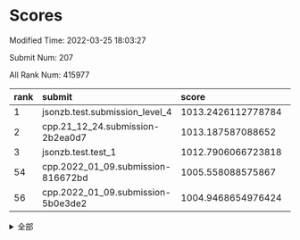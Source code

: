 # Scores

Modified Time: 2022-03-25 18:03:27

Submit Num: 207

All Rank Num: 415977

| rank |               submit               |       score        |       sigma        | pk_num |
| :--- | :--------------------------------- | :----------------- | :----------------- | :----- |
| 1    | jsonzb.test.submission_level_4     | 1013.2426112778784 | 0.7957174737793142 | 8036   |
| 2    | cpp.21_12_24.submission-2b2ea0d7   | 1013.187587088652  | 0.8051042739546613 | 8039   |
| 3    | jsonzb.test.test_1                 | 1012.7906066723818 | 0.8003490132356362 | 8039   |
| 54   | cpp.2022_01_09.submission-816672bd | 1005.558088575867  | 0.723783720514405  | 8034   |
| 56   | cpp.2022_01_09.submission-5b0e3de2 | 1004.9468654976424 | 0.7093270647457672 | 8044   |


<details>
<summary>全部</summary>

| rank |                 submit                 |       score        |       sigma        | pk_num |
| :--- | :------------------------------------- | :----------------- | :----------------- | :----- |
| 1    | jsonzb.test.submission_level_4         | 1013.2426112778784 | 0.7957174737793142 | 8036   |
| 2    | cpp.21_12_24.submission-2b2ea0d7       | 1013.187587088652  | 0.8051042739546613 | 8039   |
| 3    | jsonzb.test.test_1                     | 1012.7906066723818 | 0.8003490132356362 | 8039   |
| 4    | gobigger.level_3.submission_level_3_30 | 1011.8681480064353 | 0.8061749214583028 | 8037   |
| 5    | gobigger.level_3.submission_level_3_3  | 1011.6516041406956 | 0.7875519995856686 | 8033   |
| 6    | gobigger.level_3.submission_level_3_1  | 1011.6328588407904 | 0.7883965564306536 | 8040   |
| 7    | gobigger.level_3.submission_level_3_25 | 1011.447997595515  | 0.7825650331010494 | 8035   |
| 8    | gobigger.level_3.submission_level_3_22 | 1011.2244598743274 | 0.7995268138789606 | 8037   |
| 9    | gobigger.level_3.submission_level_3_11 | 1011.090207332691  | 0.7690037444213103 | 8038   |
| 10   | gobigger.level_3.submission_level_3_35 | 1010.8618821336959 | 0.7795058682013056 | 8039   |
| 11   | gobigger.level_3.submission_level_3_28 | 1010.844353570696  | 0.7861486445920511 | 8040   |
| 12   | gobigger.level_3.submission_level_3_14 | 1010.7833956866863 | 0.7490277251516944 | 8040   |
| 13   | gobigger.level_3.submission_level_3_27 | 1010.7732428305239 | 0.758402028892212  | 8040   |
| 14   | gobigger.level_3.submission_level_3_16 | 1010.7329849756817 | 0.7631613488099679 | 8036   |
| 15   | gobigger.level_3.submission_level_3_45 | 1010.7134066427092 | 0.7651362699787368 | 8035   |
| 16   | gobigger.level_3.submission_level_3_44 | 1010.6449636938705 | 0.7599229162872311 | 8042   |
| 17   | gobigger.level_3.submission_level_3_6  | 1010.5695847995737 | 0.7686900690850681 | 8036   |
| 18   | gobigger.level_3.submission_level_3_13 | 1010.4297996406628 | 0.7681092911748129 | 8038   |
| 19   | gobigger.level_3.submission_level_3_32 | 1010.4258399161081 | 0.813347979803204  | 8042   |
| 20   | gobigger.level_3.submission_level_3_8  | 1010.3926218159362 | 0.7515100201873222 | 8043   |
| 21   | gobigger.level_3.submission_level_3_40 | 1010.3021079317529 | 0.7541792350152572 | 8033   |
| 22   | gobigger.level_3.submission_level_3_2  | 1010.2019928355217 | 0.7661279849089807 | 8042   |
| 23   | gobigger.level_3.submission_level_3_43 | 1010.1394692790868 | 0.7794895334768601 | 8038   |
| 24   | gobigger.level_3.submission_level_3_18 | 1010.1333709874384 | 0.7833637858260827 | 8035   |
| 25   | gobigger.level_3.submission_level_3_26 | 1010.0532940210404 | 0.769890496289426  | 8037   |
| 26   | gobigger.level_3.submission_level_3_41 | 1010.0408957251451 | 0.7623177903778622 | 8039   |
| 27   | gobigger.level_3.submission_level_3_21 | 1009.8728536757878 | 0.7620004403034198 | 8034   |
| 28   | gobigger.level_3.submission_level_3_42 | 1009.8700739131054 | 0.7662001635194687 | 8041   |
| 29   | gobigger.level_3.submission_level_3_9  | 1009.7885098201608 | 0.7449103689449246 | 8038   |
| 30   | gobigger.level_3.submission_level_3_17 | 1009.7311870360559 | 0.7406186619814122 | 8030   |
| 31   | gobigger.level_3.submission_level_3_5  | 1009.7201547361868 | 0.7456849827137362 | 8041   |
| 32   | gobigger.level_3.submission_level_3_48 | 1009.7177116246431 | 0.7413122070700319 | 8041   |
| 33   | gobigger.level_3.submission_level_3_47 | 1009.7067508055521 | 0.7776465346785459 | 8036   |
| 34   | gobigger.level_3.submission_level_3_49 | 1009.633286025094  | 0.7580168526072953 | 8037   |
| 35   | gobigger.level_3.submission_level_3_37 | 1009.5702578212545 | 0.7657677946250304 | 8038   |
| 36   | gobigger.level_3.submission_level_3_4  | 1009.5378955793828 | 0.7348777775136427 | 8040   |
| 37   | gobigger.level_3.submission_level_3_39 | 1009.4962873474917 | 0.748616660172632  | 8043   |
| 38   | gobigger.level_3.submission_level_3_23 | 1009.4862628903563 | 0.7579058894698961 | 8038   |
| 39   | gobigger.level_3.submission_level_3_19 | 1009.482384080786  | 0.7649896953713987 | 8045   |
| 40   | gobigger.level_3.submission_level_3_29 | 1009.4282160652757 | 0.7691992328984675 | 8036   |
| 41   | gobigger.level_3.submission_level_3_10 | 1009.4204356415947 | 0.7439845375895622 | 8041   |
| 42   | gobigger.level_3.submission_level_3_15 | 1009.3930538875807 | 0.748701440680383  | 8037   |
| 43   | gobigger.level_3.submission_level_3_24 | 1009.185752195815  | 0.7411117490122209 | 8039   |
| 44   | gobigger.level_3.submission_level_3_12 | 1009.1845375010726 | 0.7603510117761954 | 8040   |
| 45   | gobigger.level_3.submission_level_3_33 | 1009.1727274252066 | 0.7630001823538702 | 8040   |
| 46   | gobigger.level_3.submission_level_3_20 | 1008.9778407313877 | 0.7398786819804755 | 8039   |
| 47   | gobigger.level_3.submission_level_3_7  | 1008.9373399743358 | 0.7585529817916506 | 8039   |
| 48   | gobigger.level_3.submission_level_3_34 | 1008.914486737101  | 0.7485436357020085 | 8038   |
| 49   | gobigger.level_3.submission_level_3_31 | 1008.646766654439  | 0.7544367254511442 | 8040   |
| 50   | gobigger.level_3.submission_level_3_46 | 1008.5278790962761 | 0.7612865912605207 | 8037   |
| 51   | gobigger.level_3.submission_level_3_0  | 1008.513475678575  | 0.7512956536787101 | 8040   |
| 52   | gobigger.level_3.submission_level_3_36 | 1008.51188224852   | 0.7400470298152154 | 8037   |
| 53   | gobigger.level_3.submission_level_3_38 | 1008.4433501695204 | 0.7505934190832009 | 8042   |
| 54   | cpp.2022_01_09.submission-816672bd     | 1005.558088575867  | 0.723783720514405  | 8034   |
| 55   | gobigger.level_1.submission_level_1_17 | 1005.148881265533  | 0.7108214564133046 | 8034   |
| 56   | cpp.2022_01_09.submission-5b0e3de2     | 1004.9468654976424 | 0.7093270647457672 | 8044   |
| 57   | gobigger.level_1.submission_level_1_36 | 1004.7359946144464 | 0.7321251668298882 | 8041   |
| 58   | gobigger.level_1.submission_level_1_24 | 1004.6126071434885 | 0.7271917914099866 | 8040   |
| 59   | gobigger.level_1.submission_level_1_6  | 1004.5199148448246 | 0.7117626764170607 | 8032   |
| 60   | gobigger.level_1.submission_level_1_15 | 1004.1421684222729 | 0.7220430731170198 | 8045   |
| 61   | gobigger.level_1.submission_level_1_13 | 1004.1392791146689 | 0.7169750435165101 | 8039   |
| 62   | gobigger.level_1.submission_level_1_5  | 1004.0928637533631 | 0.7186914927447402 | 8040   |
| 63   | gobigger.level_1.submission_level_1_22 | 1004.0304059671403 | 0.7088476174657755 | 8039   |
| 64   | gobigger.level_1.submission_level_1_11 | 1003.9982741607502 | 0.7395975489852067 | 8040   |
| 65   | gobigger.level_1.submission_level_1_19 | 1003.9134052416503 | 0.7138980757282345 | 8043   |
| 66   | gobigger.level_1.submission_level_1_34 | 1003.8371527123496 | 0.7154099258204262 | 8038   |
| 67   | gobigger.level_1.submission_level_1_14 | 1003.8270060304918 | 0.713137206998205  | 8040   |
| 68   | gobigger.level_1.submission_level_1_16 | 1003.6015156328895 | 0.7158158522246336 | 8039   |
| 69   | gobigger.level_1.submission_level_1_28 | 1003.5756583771976 | 0.7238117139826103 | 8039   |
| 70   | gobigger.level_1.submission_level_1_0  | 1003.5676413755773 | 0.7156211176294485 | 8041   |
| 71   | gobigger.level_1.submission_level_1_3  | 1003.5667956206322 | 0.7126754432823618 | 8040   |
| 72   | gobigger.level_1.submission_level_1_7  | 1003.5514317814851 | 0.7131090531013704 | 8037   |
| 73   | gobigger.level_1.submission_level_1_12 | 1003.5460160846009 | 0.7240747754008142 | 8035   |
| 74   | gobigger.level_1.submission_level_1_49 | 1003.5314126259879 | 0.7224608167629162 | 8036   |
| 75   | gobigger.level_1.submission_level_1_10 | 1003.5107693126624 | 0.718995681684278  | 8034   |
| 76   | gobigger.level_1.submission_level_1_45 | 1003.4577522325732 | 0.7031418510314871 | 8042   |
| 77   | gobigger.level_1.submission_level_1_37 | 1003.4179645572696 | 0.7034055136567804 | 8032   |
| 78   | gobigger.level_1.submission_level_1_4  | 1003.3794585343185 | 0.7173043281440533 | 8038   |
| 79   | gobigger.level_1.submission_level_1_42 | 1003.3636314521029 | 0.730517696247615  | 8040   |
| 80   | gobigger.level_1.submission_level_1_48 | 1003.3600196104634 | 0.716963096499657  | 8039   |
| 81   | gobigger.level_1.submission_level_1_21 | 1003.3237859097657 | 0.7214105889652848 | 8035   |
| 82   | gobigger.level_1.submission_level_1_2  | 1003.2567900725413 | 0.7158775697659372 | 8033   |
| 83   | gobigger.level_1.submission_level_1_38 | 1003.2271329702689 | 0.7097347883714318 | 8036   |
| 84   | gobigger.level_1.submission_level_1_26 | 1003.2185183343022 | 0.7179791217021863 | 8041   |
| 85   | gobigger.level_1.submission_level_1_27 | 1003.2157616833512 | 0.720950153569644  | 8039   |
| 86   | gobigger.level_1.submission_level_1_33 | 1003.2029762139563 | 0.7159714818784689 | 8036   |
| 87   | gobigger.level_1.submission_level_1_1  | 1003.1930866078101 | 0.7190545032575351 | 8044   |
| 88   | gobigger.level_1.submission_level_1_31 | 1003.1671638511356 | 0.7107763513266253 | 8033   |
| 89   | gobigger.level_1.submission_level_1_20 | 1003.1664385224676 | 0.7301665921682832 | 8041   |
| 90   | gobigger.level_1.submission_level_1_47 | 1003.1313952944988 | 0.7196501393081546 | 8039   |
| 91   | gobigger.level_1.submission_level_1_18 | 1003.0706257592758 | 0.7226729875437393 | 8035   |
| 92   | gobigger.level_1.submission_level_1_41 | 1003.0135525429473 | 0.7158350774119141 | 8029   |
| 93   | gobigger.level_1.submission_level_1_43 | 1002.9773194696977 | 0.7212459478950553 | 8035   |
| 94   | gobigger.level_1.submission_level_1_23 | 1002.9392654194992 | 0.7192885507762689 | 8039   |
| 95   | gobigger.level_1.submission_level_1_46 | 1002.9301377460152 | 0.7170671081005764 | 8035   |
| 96   | gobigger.level_1.submission_level_1_9  | 1002.8782511428401 | 0.7100888749309207 | 8034   |
| 97   | gobigger.level_1.submission_level_1_32 | 1002.7906050241846 | 0.7156518724640707 | 8038   |
| 98   | gobigger.level_1.submission_level_1_40 | 1002.7891431100148 | 0.7180222926412202 | 8038   |
| 99   | gobigger.level_1.submission_level_1_29 | 1002.781615521037  | 0.7025166404386786 | 8036   |
| 100  | gobigger.level_1.submission_level_1_44 | 1002.6366887806339 | 0.7204061718934547 | 8038   |
| 101  | gobigger.level_1.submission_level_1_25 | 1002.5961879789531 | 0.7135174854373829 | 8036   |
| 102  | gobigger.level_1.submission_level_1_39 | 1002.5021705309575 | 0.7186405690646335 | 8040   |
| 103  | gobigger.level_1.submission_level_1_35 | 1002.5000678803734 | 0.7129617066437448 | 8040   |
| 104  | gobigger.level_1.submission_level_1_30 | 1002.4692018437582 | 0.7267702552577062 | 8039   |
| 105  | gobigger.level_1.submission_level_1_8  | 1002.2751328281653 | 0.7108642453547587 | 8038   |
| 106  | gobigger.random.submission_random_35   | 997.5680993446653  | 0.6948232961990173 | 8038   |
| 107  | gobigger.random.submission_random_14   | 997.3271425957164  | 0.7071016422131254 | 8037   |
| 108  | gobigger.random.submission_random_24   | 997.017049696345   | 0.7039810842669496 | 8038   |
| 109  | gobigger.random.submission_random_18   | 996.940406012847   | 0.696425009313287  | 8041   |
| 110  | gobigger.random.submission_random_25   | 996.908045744262   | 0.7100844409228629 | 8039   |
| 111  | gobigger.random.submission_random_26   | 996.7363511518744  | 0.7178541599368591 | 8036   |
| 112  | gobigger.random.submission_random_12   | 996.6776773108754  | 0.7149839151017053 | 8039   |
| 113  | gobigger.random.submission_random_29   | 996.6646876169701  | 0.7145119915269325 | 8042   |
| 114  | gobigger.random.submission_random_47   | 996.5580435885125  | 0.7117440796286386 | 8031   |
| 115  | gobigger.random.submission_random_39   | 996.542198821275   | 0.7134433161186438 | 8035   |
| 116  | gobigger.random.submission_random_22   | 996.5326948289792  | 0.7073698007257059 | 8035   |
| 117  | gobigger.random.submission_random_41   | 996.4454722182902  | 0.721980213559039  | 8037   |
| 118  | gobigger.random.submission_random_43   | 996.443103155293   | 0.7142133228072581 | 8037   |
| 119  | gobigger.random.submission_random_3    | 996.2909062016547  | 0.7219931830246781 | 8038   |
| 120  | gobigger.random.submission_random_30   | 996.2721153552837  | 0.7302775746935691 | 8033   |
| 121  | gobigger.random.submission_random_5    | 996.2656418180004  | 0.7087136019239809 | 8038   |
| 122  | gobigger.random.submission_random_27   | 996.2173322350034  | 0.7146750672474811 | 8039   |
| 123  | gobigger.random.submission_random_45   | 996.171854418769   | 0.7139791270397151 | 8031   |
| 124  | gobigger.random.submission_random_31   | 996.1496953430756  | 0.6985716422980284 | 8039   |
| 125  | gobigger.random.submission_random_46   | 996.1362383489791  | 0.7016259887831331 | 8032   |
| 126  | gobigger.random.submission_random_2    | 996.1180070594487  | 0.7108531304397094 | 8040   |
| 127  | gobigger.random.submission_random_28   | 996.0912409697073  | 0.7119153632095859 | 8031   |
| 128  | gobigger.random.submission_random_20   | 995.9968069832591  | 0.7074790562090513 | 8041   |
| 129  | gobigger.random.submission_random_17   | 995.9708262580153  | 0.7216411339668205 | 8037   |
| 130  | gobigger.random.submission_random_4    | 995.9486346010831  | 0.7044780024277424 | 8034   |
| 131  | gobigger.random.submission_random_15   | 995.9331545576118  | 0.7195645909081991 | 8040   |
| 132  | gobigger.random.submission_random_44   | 995.9119970242637  | 0.7229142051049817 | 8041   |
| 133  | gobigger.random.submission_random_13   | 995.8631524917712  | 0.7127418372423754 | 8034   |
| 134  | gobigger.random.submission_random_7    | 995.820201750486   | 0.714116095640495  | 8041   |
| 135  | gobigger.random.submission_random_16   | 995.8148595820139  | 0.7174446365956006 | 8041   |
| 136  | gobigger.random.submission_random_38   | 995.7898036320685  | 0.7115990192206589 | 8039   |
| 137  | gobigger.random.submission_random_11   | 995.7618211313874  | 0.7217804467856255 | 8039   |
| 138  | gobigger.random.submission_random_9    | 995.6941278793117  | 0.7032342888850105 | 8035   |
| 139  | gobigger.random.submission_random_37   | 995.6645118505054  | 0.6947820084581241 | 8037   |
| 140  | gobigger.random.submission_random_8    | 995.6197636547519  | 0.7049088340314444 | 8040   |
| 141  | gobigger.random.submission_random_40   | 995.5817944062723  | 0.7122963336798571 | 8042   |
| 142  | gobigger.random.submission_random_33   | 995.5096595422685  | 0.7174129159840131 | 8037   |
| 143  | gobigger.random.submission_random_1    | 995.3897710077022  | 0.7210028344151928 | 8037   |
| 144  | gobigger.random.submission_random_21   | 995.2935006520046  | 0.721599085789334  | 8040   |
| 145  | gobigger.random.submission_random_48   | 995.2826680230407  | 0.7003927657163812 | 8039   |
| 146  | gobigger.random.submission_random_10   | 995.2024385134999  | 0.7116480223092984 | 8037   |
| 147  | gobigger.random.submission_random_42   | 995.0938932631572  | 0.7099541036103962 | 8041   |
| 148  | gobigger.random.submission_random_19   | 995.0687914569883  | 0.7114412065515824 | 8037   |
| 149  | gobigger.random.submission_random_49   | 994.9367508413452  | 0.7052477846222711 | 8041   |
| 150  | gobigger.random.submission_random_32   | 994.7609110549848  | 0.7211139925633039 | 8034   |
| 151  | gobigger.random.submission_random_6    | 994.7051082378781  | 0.7217419373913307 | 8040   |
| 152  | gobigger.random.submission_random_0    | 994.5746201353297  | 0.7095259080893344 | 8039   |
| 153  | gobigger.level_2.submission_level_2_21 | 994.4584968896193  | 0.7262608662274708 | 8039   |
| 154  | gobigger.random.submission_random_23   | 994.4126425839665  | 0.7359801760680048 | 8038   |
| 155  | gobigger.random.submission_random_36   | 994.3501380882784  | 0.7179837402056665 | 8042   |
| 156  | gobigger.level_2.submission_level_2_32 | 993.9634769811917  | 0.7391943489318393 | 8041   |
| 157  | gobigger.level_2.submission_level_2_0  | 993.7771802258819  | 0.7368101802504183 | 8040   |
| 158  | gobigger.level_2.submission_level_2_38 | 993.7182174839576  | 0.741969451429282  | 8035   |
| 159  | gobigger.random.submission_random_34   | 993.591621645001   | 0.729399140452715  | 8043   |
| 160  | gobigger.level_2.submission_level_2_39 | 993.5198462326008  | 0.7388277404346683 | 8039   |
| 161  | gobigger.level_2.submission_level_2_4  | 993.4251898377203  | 0.7343402857025114 | 8040   |
| 162  | gobigger.level_2.submission_level_2_26 | 993.2966283151554  | 0.7244687982551578 | 8039   |
| 163  | gobigger.level_2.submission_level_2_3  | 993.2531879186924  | 0.7360468103830324 | 8034   |
| 164  | gobigger.level_2.submission_level_2_46 | 993.1264557750617  | 0.7431330110068147 | 8040   |
| 165  | gobigger.level_2.submission_level_2_42 | 993.124520207282   | 0.7308617695270124 | 8034   |
| 166  | gobigger.level_2.submission_level_2_45 | 993.0961487093473  | 0.7341362523749552 | 8036   |
| 167  | gobigger.level_2.submission_level_2_48 | 993.0894779059334  | 0.7536559893036643 | 8039   |
| 168  | gobigger.level_2.submission_level_2_2  | 993.0531438532483  | 0.7289265788522572 | 8034   |
| 169  | gobigger.level_2.submission_level_2_47 | 993.0066907061714  | 0.7315414738390666 | 8036   |
| 170  | gobigger.level_2.submission_level_2_20 | 992.5746661810542  | 0.7332627808706778 | 8043   |
| 171  | gobigger.level_2.submission_level_2_36 | 992.5513219376227  | 0.7414481926132949 | 8035   |
| 172  | gobigger.level_2.submission_level_2_11 | 992.4918383865491  | 0.7397724817411216 | 8039   |
| 173  | gobigger.level_2.submission_level_2_31 | 992.4340877324549  | 0.7510827628129948 | 8037   |
| 174  | gobigger.level_2.submission_level_2_24 | 992.3064844810904  | 0.7530537203990229 | 8040   |
| 175  | gobigger.level_2.submission_level_2_1  | 992.2485353014675  | 0.7475137400425864 | 8038   |
| 176  | gobigger.level_2.submission_level_2_6  | 992.2321949820212  | 0.759097026019614  | 8042   |
| 177  | gobigger.level_2.submission_level_2_19 | 992.2089414698764  | 0.7296718652431888 | 8037   |
| 178  | gobigger.level_2.submission_level_2_23 | 992.1914737091874  | 0.7485052976971992 | 8041   |
| 179  | gobigger.level_2.submission_level_2_15 | 992.1074419830711  | 0.7458650448272045 | 8038   |
| 180  | gobigger.level_2.submission_level_2_40 | 992.0975059702359  | 0.7630350719840989 | 8039   |
| 181  | gobigger.level_2.submission_level_2_16 | 992.0603278282559  | 0.7353458556495037 | 8041   |
| 182  | gobigger.level_2.submission_level_2_37 | 992.0207911994336  | 0.7383422340219274 | 8040   |
| 183  | gobigger.level_2.submission_level_2_14 | 991.9691610040761  | 0.7500119186181408 | 8039   |
| 184  | gobigger.level_2.submission_level_2_13 | 991.8900691413733  | 0.7759106807762565 | 8034   |
| 185  | gobigger.level_2.submission_level_2_25 | 991.8654426475834  | 0.7409518495758785 | 8041   |
| 186  | gobigger.level_2.submission_level_2_33 | 991.8214421906023  | 0.7655552590665239 | 8038   |
| 187  | gobigger.level_2.submission_level_2_10 | 991.8119021418047  | 0.7528107299377848 | 8039   |
| 188  | gobigger.level_2.submission_level_2_8  | 991.596988453228   | 0.7424764630400916 | 8042   |
| 189  | gobigger.level_2.submission_level_2_5  | 991.5437531990032  | 0.736229190976583  | 8042   |
| 190  | gobigger.level_2.submission_level_2_41 | 991.5083816275553  | 0.7747984030339852 | 8036   |
| 191  | gobigger.level_2.submission_level_2_27 | 991.4641554767115  | 0.7421664019479162 | 8040   |
| 192  | gobigger.level_2.submission_level_2_18 | 991.4325225300652  | 0.7580463057906855 | 8036   |
| 193  | gobigger.level_2.submission_level_2_44 | 991.4142920736206  | 0.7537744719105073 | 8037   |
| 194  | gobigger.level_2.submission_level_2_28 | 991.4034186289794  | 0.7509272923898275 | 8035   |
| 195  | gobigger.level_2.submission_level_2_17 | 991.3923036915126  | 0.7666490397517843 | 8043   |
| 196  | gobigger.level_2.submission_level_2_43 | 991.3651105631114  | 0.7511320105256715 | 8031   |
| 197  | gobigger.level_2.submission_level_2_7  | 991.2478787895293  | 0.7486432400551418 | 8040   |
| 198  | gobigger.level_2.submission_level_2_12 | 991.1696605914482  | 0.7477125516126827 | 8038   |
| 199  | gobigger.level_2.submission_level_2_29 | 991.1623588664231  | 0.7574541137120161 | 8039   |
| 200  | gobigger.level_2.submission_level_2_34 | 991.1457528401095  | 0.7554140624121778 | 8040   |
| 201  | gobigger.level_2.submission_level_2_49 | 991.0207673030197  | 0.7585126547613651 | 8040   |
| 202  | gobigger.level_2.submission_level_2_22 | 990.8062810867918  | 0.7559488651920645 | 8043   |
| 203  | gobigger.level_2.submission_level_2_9  | 990.6336853718122  | 0.7483925591139483 | 8043   |
| 204  | gobigger.level_2.submission_level_2_30 | 990.4300586975046  | 0.7677271537983116 | 8040   |
| 205  | gobigger.level_2.submission_level_2_35 | 990.3800846477229  | 0.7738893766455013 | 8043   |
| 206  | gobigger.none.submission_none_0        | 978.5441651166815  | 1.2301847320473658 | 8044   |
| 207  | gobigger.none.submission_none_1        | 975.7205915732255  | 1.4479615740260476 | 8036   |

</details>